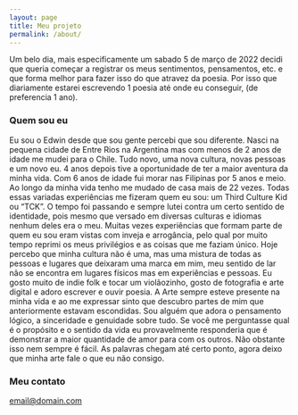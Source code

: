 ```yaml
---
layout: page
title: Meu projeto
permalink: /about/
---
```


Um belo dia, mais especificamente um sabado 5 de março de 2022 decidi que queria começar a registrar os meus sentimentos, pensamentos, etc. e que forma melhor para fazer isso do que atravez da poesia. Por isso que diariamente estarei escrevendo 1 poesia até onde eu conseguir, (de preferencia 1 ano).

### Quem sou eu

Eu sou o Edwin desde que sou gente percebi que sou diferente. Nasci na pequena cidade de Entre Rios na Argentina mas com menos de 2 anos de idade me mudei para o Chile. Tudo novo, uma nova cultura, novas pessoas e um novo eu. 4 anos depois tive a oportunidade de ter a maior aventura da minha vida. Com 6 anos de idade fui morar nas Filipinas por 5 anos e meio. Ao longo da minha vida tenho me mudado de casa mais de 22 vezes. Todas essas variadas experiências me fizeram quem eu sou: um Third Culture Kid ou “TCK”. O tempo foi passando e sempre lutei contra um certo sentido de identidade, pois mesmo que versado em diversas culturas e idiomas nenhum deles era o meu. Muitas vezes experiências que formam parte de quem eu sou eram vistas com inveja e arrogância, pelo qual por muito tempo reprimi os meus privilégios e as coisas que me faziam único. Hoje percebo que minha cultura não é uma, mas uma mistura de todas as pessoas e lugares que deixaram uma marca em mim, meu sentido de lar não se encontra em lugares físicos mas em experiências e pessoas. Eu gosto muito de indie folk e tocar um violãozinho, gosto de fotografia e arte digital e adoro escrever e ouvir poesia. A Arte sempre esteve presente na minha vida e ao me expressar sinto que descubro partes de mim que anteriormente estavam escondidas. Sou alguém que adora o pensamento lógico, a sinceridade e genuidade sobre tudo. Se você me perguntasse qual é o propósito e o sentido da vida eu provavelmente responderia que é demonstrar a maior quantidade de amor para com os outros. Não obstante isso nem sempre é fácil. As palavras chegam até certo ponto, agora deixo que minha arte fale o que eu não consigo.

### Meu contato

[email@domain.com](mailto:edwin@mayr.cl)
